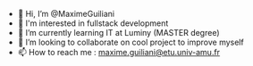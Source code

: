 - 👋 Hi, I’m @MaximeGuiliani
- 👀 I'm interested in fullstack  development
- 🌱 I’m currently learning IT at Luminy (MASTER degree) 
- 💞️ I’m looking to collaborate on cool project to improve myself
- 📫 How to reach me :
maxime.guiliani@etu.univ-amu.fr

